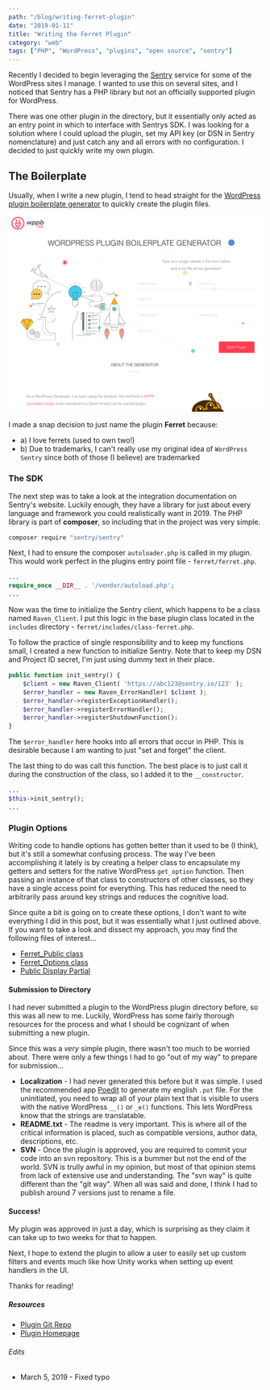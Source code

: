 ```yaml
---
path: "/blog/writing-ferret-plugin"
date: "2019-01-11"
title: "Writing the Ferret Plugin"
category: "web"
tags: ["PHP", "WordPress", "plugins", "open source", "sentry"]
---
```


Recently I decided to begin leveraging the [Sentry](https://sentry.io) service for some of the WordPress sites I manage. I wanted to use this on several sites, and I noticed that Sentry has a PHP library but not an officially supported plugin for WordPress.

There was one other plugin in the directory, but it essentially only acted as an entry point in which to interface with Sentrys SDK. I was looking for a solution where I could upload the plugin, set my API key (or DSN in Sentry nomenclature) and just catch any and all errors with no configuration. I decided to just quickly write my own plugin.


## The Boilerplate

Usually, when I write a new plugin, I tend to head straight for the [WordPress plugin boilerplate generator](https://wppb.me/) to quickly create the plugin files.

![WPPB Screenshot](./uploads/wppb-screenshot.png)

I made a snap decision to just name the plugin **Ferret** because:

- a) I love ferrets (used to own two!)
- b) Due to trademarks, I can't really use my original idea of `WordPress Sentry` since both of those (I believe) are trademarked


### The SDK

The next step was to take a look at the integration documentation on Sentry's website. Luckily enough, they have a library for just about every language and framework you could realistically want in 2019. The PHP library is part of **composer**, so including that in the project was very simple.

```bash
composer require "sentry/sentry"
```

Next, I had to ensure the composer `autoloader.php` is called in my plugin. This would work perfect in the plugins entry point file - `ferret/ferret.php`.

```php
...
require_once __DIR__ . '/vendor/autoload.php';
...
```

Now was the time to initialize the Sentry client, which happens to be a class named `Raven_Client`. I put this logic in the base plugin class located in the `includes` directory - `ferret/includes/class-ferret.php`.

To follow the practice of single responsibility and to keep my functions small, I created a new function to initialize Sentry. Note that to keep my DSN and Project ID secret, I'm just using dummy text in their place.

```php
public function init_sentry() {
    $client = new Raven_Client( 'https://abc123@sentry.io/123' );
    $error_handler = new Raven_ErrorHandler( $client );
    $error_handler->registerExceptionHandler();
    $error_handler->registerErrorHandler();
    $error_handler->registerShutdownFunction();
}
```

The `$error_handler` here hooks into all errors that occur in PHP. This is desirable because I am wanting to just "set and forget" the client. 

The last thing to do was call this function. The best place is to just call it during the construction of the class, so I added it to the `__constructor`.

```php
...
$this->init_sentry();
...
```


### Plugin Options

Writing code to handle options has gotten better than it used to be (I think), but it's still a somewhat confusing process. The way I've been accomplishing it lately is by creating a helper class to encapsulate my getters and setters for the native WordPress `get_option` function. Then passing an instance of that class to constructors of other classes, so they have a single access point for everything. This has reduced the need to arbitrarily pass around key strings and reduces the cognitive load.

Since quite a bit is going on to create these options, I don't want to wite everything I did in this post, but it was essentially what I just outlined above. If you want to take a look and dissect my approach, you may find the following files of interest...

- [Ferret_Public class](https://github.com/leap-spark/ferret/blob/master/public/class-ferret-public.php)
- [Ferret_Options class](https://github.com/leap-spark/ferret/blob/master/includes/class-ferret-options.php)
- [Public Display Partial](https://github.com/leap-spark/ferret/blob/master/public/partials/ferret-public-display.php)


#### Submission to Directory

I had never submitted a plugin to the WordPress plugin directory before, so this was all new to me. Luckily, WordPress has some fairly thorough resources for the process and what I should be cognizant of when submitting a new plugin.

Since this was a _very_ simple plugin, there wasn't too much to be worried about. There were only a few things I had to go "out of my way" to prepare for submission...

- **Localization** - I had never generated this before but it was simple. I used the recommended app [Poedit](https://poedit.net/) to generate my english `.pot` file. For the uninitiated, you need to wrap all of your plain text that is visible to users with the native WordPress `__()` or `_e()` functions. This lets WordPress know that the strings are translatable. 
- **README.txt** - The readme is very important. This is where all of the critical information is placed, such as compatible versions, author data, descriptions, etc.
- **SVN** - Once the plugin is approved, you are required to commit your code into an svn repository. This is a bummer but not the end of the world. SVN is trully awful in my opinion, but most of that opinion stems from lack of extensive use and understanding. The "svn way" is quite different than the "git way". When all was said and done, I think I had to publish around 7 versions just to rename a file.



#### Success!

My plugin was approved in just a day, which is surprising as they claim it can take up to two weeks for that to happen.

Next, I hope to extend the plugin to allow a user to easily set up custom filters and events much like how Unity works when setting up event handlers in the UI.

Thanks for reading!


##### Resources

- [Plugin Git Repo](https://github.com/leap-spark/ferret)
- [Plugin Homepage](https://wordpress.org/plugins/ferret/)


###### Edits

- March 5, 2019 - Fixed typo